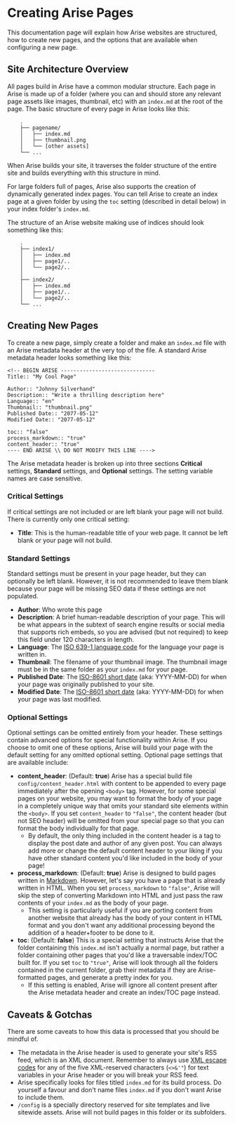 # Creating Arise Pages

This documentation page will explain how Arise websites are structured, how to create new pages, and the options that are available when configuring a new page.

## Site Architecture Overview

All pages build in Arise have a common modular structure. Each page in Arise is made up of a folder (where you can and should store any relevant page assets like images, thumbnail, etc) with an `index.md` at the root of the page. The basic structure of every page in Arise looks like this:

```
    .
    ├── pagename/
    │   ├── index.md
    │   ├── thumbnail.png
    │   └── [other assets]
    └── ...
```

When Arise builds your site, it traverses the folder structure of the entire site and builds everything with this structure in mind.

For large folders full of pages, Arise also supports the creation of dynamically generated index pages. You can tell Arise to create an index page at a given folder by using the `toc` setting (described in detail below) in your index folder's `index.md`. 

The structure of an Arise website making use of indices should look something like this:

```
    .
    ├── index1/
    │   ├── index.md
    │   ├── page1/..
    │   └── page2/..
    │
    ├── index2/
    │   ├── index.md                                   
    │   ├── page1/..                                                                   
    │   └── page2/..  
    └── ...
```

## Creating New Pages

To create a new page, simply create a folder and make an `index.md` file with an Arise metadata header at the very top of the file. A standard Arise metadata header looks something like this:

```
<!-- BEGIN ARISE ------------------------------
Title:: "My Cool Page"

Author:: "Johnny Silverhand"
Description:: "Write a thrilling description here"
Language:: "en"
Thumbnail:: "thumbnail.png"
Published Date:: "2077-05-12"
Modified Date:: "2077-05-12"

toc:: "false"
process_markdown:: "true"
content_header:: "true"
---- END ARISE \\ DO NOT MODIFY THIS LINE ---->
```

The Arise metadata header is broken up into three sections **Critical** settings, **Standard** settings, and **Optional** settings. The setting variable names are case sensitive.

### Critical Settings

If critical settings are not included or are left blank your page will not build. There is currently only one critical setting:

- **Title**: This is the human-readable title of your web page. It cannot be left blank or your page will not build.

### Standard Settings

Standard settings must be present in your page header, but they can optionally be left blank. However, it is not recommended to leave them blank because your page will be missing SEO data if these settings are not populated.

- **Author**: Who wrote this page
- **Description**: A brief human-readable description of your page. This will be what appears in the subtext of search engine results or social media that supports rich embeds, so you are advised (but not required) to keep this field under 120 characters in length.
- **Language**: The [ISO 639-1 language code](https://www.w3schools.com/tags/ref_language_codes.asp) for the language your page is written in.
- **Thumbnail**: The filename of your thumbnail image. The thumbnail image must be in the same folder as your `index.md` for your page.
- **Published Date**: The [ISO-8601 short date](https://en.wikipedia.org/wiki/ISO_8601#Calendar_dates) (aka: YYYY-MM-DD) for when your page was originally published to your site.
- **Modified Date**: The [ISO-8601 short date](https://en.wikipedia.org/wiki/ISO_8601#Calendar_dates) (aka: YYYY-MM-DD) for when your page was last modified.

### Optional Settings

Optional settings can be omitted entirely from your header. These settings contain advanced options for special functionality within Arise. If you choose to omit one of these options, Arise will build your page with the default setting for any omitted optional setting. Optional page settings that are available include:

- **content_header**: (Default: **true**) Arise has a special build file `config/content_header.html` with content to be appended to every page immediately after the opening `<body>` tag.  However, for some special pages on your website, you may want to format the body of your page in a completely unique way that omits your standard site elements within the `<body>`. If you set `content_header` to `"false"`, the content header (but not SEO header) will be omitted from your special page so that you can format the body individually for that page.
    - By default, the only thing included in the content header is a tag to display the post date and author of any given post. You can always add more or change the default content header to your liking if you have other standard content you'd like included in the body of your page!
- **process_markdown**: (Default: **true**) Arise is designed to build pages written in [Markdown](https://daringfireball.net/projects/markdown/). However, let's say you have a page that is already written in HTML. When you set `process_markdown` to `"false"`, Arise will skip the step of converting Markdown into HTML and just pass the raw contents of your `index.md` as the body of your page. 
    - This setting is particularly useful if you are porting content from another website that already has the body of your content in HTML format and you don't want any additional processing beyond the addition of a header+footer to be done to it.
- **toc**: (Default: **false**) This is a special setting that instructs Arise that the folder containing this `index.md` isn't actually a normal page, but rather a folder containing other pages that you'd like a traversable index/TOC built for. If you set `toc` to `"true"`, Arise will look through all the folders contained in the current folder, grab their metadata if they are Arise-formatted pages, and generate a pretty index for you.
    - If this setting is enabled, Arise will ignore all content present after the Arise metadata header and create an index/TOC page instead.

## Caveats & Gotchas
There are some caveats to how this data is processed that you should be mindful of.

- The metadata in the Arise header is used to generate your site's RSS feed, which is an XML document. Remember to always use [XML escape codes](https://docs.oracle.com/cd/A97335_02/apps.102/bc4j/developing_bc_projects/obcCustomXml.htm) for any of the five XML-reserved characters (`<>&'"`) for text variables in your Arise header or you will break your RSS feed.
- Arise specifically looks for files titled `index.md` for its build process. Do yourself a favour and don't name files `index.md` if you don't want Arise to include them.
- `/config` is a specially directory reserved for site templates and live sitewide assets. Arise will not build pages in this folder or its subfolders.
